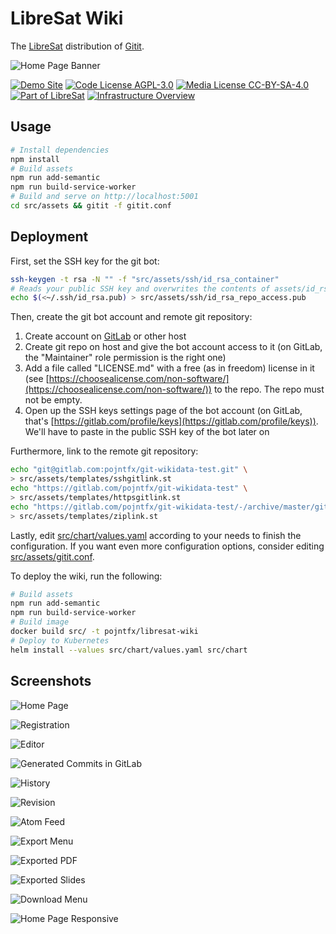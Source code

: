 # LibreSat Wiki

The [LibreSat](https://libresat.space/) distribution of [Gitit](https://github.com/jgm/gitit).

![Home Page Banner](screenshots/banner.png)

[![Demo Site](https://img.shields.io/badge/Demo%20Site-wiki.libresat.space-blue.svg)](https://wiki.libresat.space)
[![Code License AGPL-3.0](https://img.shields.io/badge/Code%20License-AGPL--3.0-brightgreen.svg)](https://www.gnu.org/licenses/agpl-3.0.en.html)
[![Media License CC-BY-SA-4.0](https://img.shields.io/badge/Media%20License-CC--BY--SA--4.0-brightgreen.svg)](https://creativecommons.org/licenses/by-sa/4.0/)
[![Part of LibreSat](https://img.shields.io/badge/Part%20Of-LibreSat-blue.svg)](https://gitlab.com/libresat/libresat)
[![Infrastructure Overview](https://img.shields.io/badge/Support-Infrastructure%20Overview-blue.svg)](https://libresat.space/docs/infrastructure)

## Usage

```bash
# Install dependencies
npm install
# Build assets
npm run add-semantic
npm run build-service-worker
# Build and serve on http://localhost:5001
cd src/assets && gitit -f gitit.conf
```

## Deployment

First, set the SSH key for the git bot:

```bash
ssh-keygen -t rsa -N "" -f "src/assets/ssh/id_rsa_container"
# Reads your public SSH key and overwrites the contents of assets/id_rsa.pub with it, so that the bot can clone the wikidata repo
echo $(<~/.ssh/id_rsa.pub) > src/assets/ssh/id_rsa_repo_access.pub
```

Then, create the git bot account and remote git repository:

1.  Create account on [GitLab](https://gitlab.com) or other host
2.  Create git repo on host and give the bot account access to it (on GitLab, the "Maintainer" role permission is the right one)
3.  Add a file called "LICENSE.md" with a free (as in freedom) license in it (see [https://choosealicense.com/non-software/](https://choosealicense.com/non-software/)) to the repo. The repo must not be empty.
4.  Open up the SSH keys settings page of the bot account (on GitLab, that's [https://gitlab.com/profile/keys](https://gitlab.com/profile/keys)). We'll have to paste in the public SSH key of the bot later on

Furthermore, link to the remote git repository:

```bash
echo "git@gitlab.com:pojntfx/git-wikidata-test.git" \
> src/assets/templates/sshgitlink.st
echo "https://gitlab.com/pojntfx/git-wikidata-test" \
> src/assets/templates/httpsgitlink.st
echo "https://gitlab.com/pojntfx/git-wikidata-test/-/archive/master/git-wikidata-test-master.zip" \
> src/assets/templates/ziplink.st
```

Lastly, edit [src/chart/values.yaml](src/chart/values.yaml) according to your needs to finish the configuration. If you want even more configuration options, consider editing [src/assets/gitit.conf](src/assets/gitit.conf).

To deploy the wiki, run the following:

```bash
# Build assets
npm run add-semantic
npm run build-service-worker
# Build image
docker build src/ -t pojntfx/libresat-wiki
# Deploy to Kubernetes
helm install --values src/chart/values.yaml src/chart
```

## Screenshots

![Home Page](screenshots/home.png)

![Registration](screenshots/register.png)

![Editor](screenshots/editor.png)

![Generated Commits in GitLab](screenshots/commits.png)

![History](screenshots/history.png)

![Revision](screenshots/revision.png)

![Atom Feed](screenshots/atom-feed.png)

![Export Menu](screenshots/export-menu.png)

![Exported PDF](screenshots/pdf-output.png)

![Exported Slides](screenshots/s5.png)

![Download Menu](screenshots/download-menu.png)

![Home Page Responsive](screenshots/home-responsive.png)
